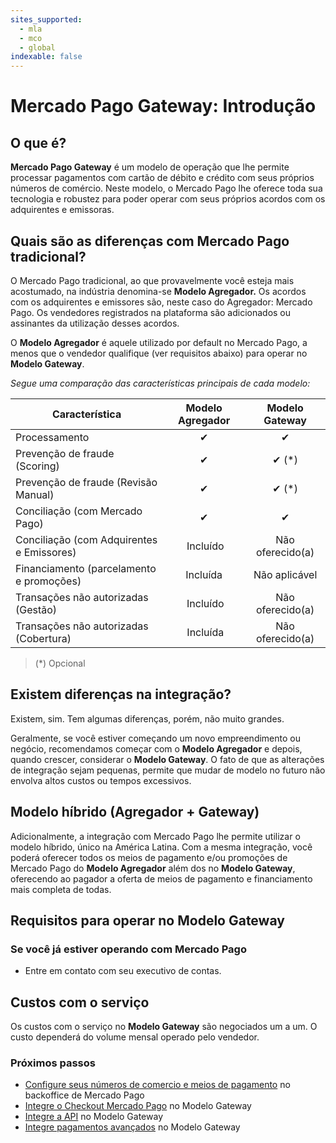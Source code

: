 ```yaml
---
sites_supported:
  - mla
  - mco
  - global
indexable: false
---
```


# Mercado Pago Gateway: Introdução

## O que é? 

**Mercado Pago Gateway** é um modelo de operação que lhe permite processar pagamentos com cartão de débito e crédito com seus próprios números de comércio. Neste modelo, o Mercado Pago lhe oferece toda sua tecnologia e robustez para poder operar com seus próprios acordos com os adquirentes e emissoras.

## Quais são as diferenças com Mercado Pago tradicional?

O Mercado Pago tradicional, ao que provavelmente você esteja mais acostumado, na indústria denomina-se **Modelo Agregador.** Os acordos com os adquirentes e emissores são, neste caso do Agregador: Mercado Pago. Os vendedores registrados na plataforma são adicionados ou assinantes da utilização desses acordos.

O **Modelo Agregador** é aquele utilizado por default no Mercado Pago, a menos que o vendedor qualifique (ver requisitos abaixo) para operar no **Modelo Gateway**.

_Segue uma comparação das características principais de cada modelo:_

|Característica| Modelo Agregador | Modelo Gateway |
|---|:---:|:---:|
|Processamento | ✔ | ✔ |
|Prevenção de fraude (Scoring) | ✔ | ✔ (*) |
|Prevenção de fraude (Revisão Manual)  | ✔ | ✔ (*) |
|Conciliação (com Mercado Pago)  | ✔ | ✔ |
|Conciliação (com Adquirentes e Emissores)  | Incluído | Não oferecido(a) |
|Financiamento (parcelamento e promoções)  | Incluída | Não aplicável |
|Transações não autorizadas (Gestão) | Incluído | Não oferecido(a) |
|Transações não autorizadas (Cobertura)  | Incluída | Não oferecido(a) |

> (\*) Opcional

## Existem diferenças na integração?

Existem, sim. Tem algumas diferenças, porém, não muito grandes.

Geralmente, se você estiver começando um novo empreendimento ou negócio, recomendamos começar com o **Modelo Agregador** e depois, quando crescer, considerar o **Modelo Gateway**. O fato de que as alterações de integração sejam pequenas, permite que mudar de modelo no futuro não envolva altos custos ou tempos excessivos.

## Modelo híbrido (Agregador + Gateway)

Adicionalmente, a integração com Mercado Pago lhe permite utilizar o modelo híbrido, único na América Latina. Com a mesma integração, você poderá oferecer todos os meios de pagamento e/ou promoções de Mercado Pago do **Modelo Agregador** além dos no **Modelo Gateway**,  oferecendo ao pagador a oferta de meios de pagamento e financiamento mais completa de todas.

## Requisitos para operar no Modelo Gateway

### Se você já estiver operando com Mercado Pago

* Entre em contato com seu executivo de contas.

## Custos com o serviço

Os custos com o serviço no **Modelo Gateway** são negociados um a um.
O custo dependerá do volume mensal operado pelo vendedor.

### Próximos passos

* [Configure seus números de comercio e meios de pagamento](https://www.mercadopago.com.ar/developers/pt/guides/gateway/general-considerations/configuration) no backoffice de Mercado Pago
* [Integre o Checkout Mercado Pago](https://www.mercadopago.com.ar/developers/es/guides/gateway/web-checkout/receiving-payments) no Modelo Gateway
* [Integre a API](https://www.mercadopago.com.ar/developers/es/guides/gateway/api/receiving-payments) no Modelo Gateway
* [Integre pagamentos avançados](https://www.mercadopago.com.ar/developers/es/guides/gateway/advanced/introduction) no Modelo Gateway
